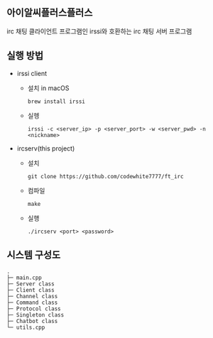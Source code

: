 ## 아이알씨플러스플러스

irc 채팅 클라이언트 프로그램인 irssi와 호환하는 irc 채팅 서버 프로그램

## 실행 방법

- irssi client
    - 설치 in macOS
        
        ```
        brew install irssi
        ```
        
    - 실헹
        
        ```
        irssi -c <server_ip> -p <server_port> -w <server_pwd> -n <nickname>
        ```
        
- ircserv(this project)
    - 설치
        
        ```
        git clone https://github.com/codewhite7777/ft_irc
        ```
        
    - 컴파일
        
        ```
        make
        ```
        
    - 실행
        
        ```
        ./ircserv <port> <password>
        ```
        

## 시스템 구성도

```
.
├─ main.cpp
├─ Server class
├─ Client class
├─ Channel class
├─ Command class
├─ Protocol class
├─ Singleton class
├─ Chatbot class
└─ utils.cpp
```
